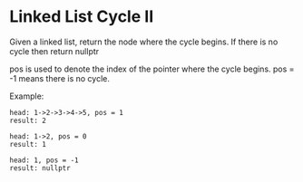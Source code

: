 # Linked List Cycle II

Given a linked list, return the node where the cycle begins. If there is no cycle
then return nullptr

pos is used to denote the index of the pointer where the cycle begins.
pos = -1 means there is no cycle.

Example:

```
head: 1->2->3->4->5, pos = 1
result: 2

head: 1->2, pos = 0
result: 1

head: 1, pos = -1
result: nullptr
```

